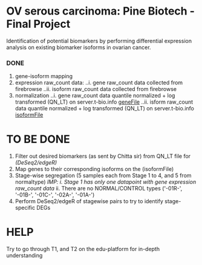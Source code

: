 # OV serous carcinoma: Pine Biotech - Final Project
Identification of potential biomarkers by performing differential expression analysis on existing biomarker isoforms in ovarian cancer.

### DONE
1. gene-isoform mapping
2. expression raw_count data:
	..i. gene raw_count data collected from firebrowse
	..ii. isoform raw_count data collected from firebrowse
3. normalization
	..i. gene raw_count data quantile normalized + log transformed (QN_LT) on server.t-bio.info [geneFile](https://github.com/namhsuya/pb-ov-biomarker-identification/blob/master/not_normalized/REQUIRED_stagewise_allGenesRSEM_extracted.txt)
	..ii. isform raw_count data quantile normalized + log transformed (QN_LT) on server.t-bio.info [isoformFile](https://github.com/namhsuya/pb-ov-biomarker-identification/blob/master/not_normalized/REQUIRED_stagewise_allisoformsRSEM_extracted.txt)

# TO BE DONE
1. Filter out desired biomarkers (as sent by Chitta sir) from QN_LT file for _(DeSeq2/edgeR)_
2. Map genes to their corresponding isoforms on the (isoformFile)
3. Stage-wise segregation (5 samples each from Stage 1 to 4, and 5 from normaltype)
   _IMP: i. Stage 1 has only one datapoint with gene expression raw_count data_
   	ii. There are no NORMAL/CONTROL types ('-01R-', '-01B-', '-01C-', '-02A-', '-01A-')
4. Perform DeSeq2/edgeR of stagewise pairs to try to identify stage-specific DEGs
	
# HELP
Try to go through T1, and T2 on the edu-platform for in-depth understanding
